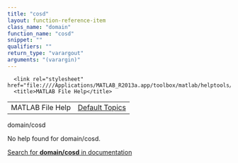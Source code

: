 ```yaml
---
title: "cosd"
layout: function-reference-item
class_name: "domain"
function_name: "cosd"
snippet: ""
qualifiers: ""
return_type: "varargout"
arguments: "(varargin)"
---
```


<html>
   <head>
      <meta http-equiv="Content-Type" content="text/html; charset=utf-8">
   
      <link rel="stylesheet" href="file:////Applications/MATLAB_R2013a.app/toolbox/matlab/helptools/private/helpwin.css">
      <title>MATLAB File Help</title>
   </head>
   <body>
      <!--Single-page help-->
      <table border="0" cellspacing="0" width="100%">
         <tr class="subheader">
            <td class="headertitle">MATLAB File Help</td>
            <td class="subheader-right"><a href="matlab:helpwin">Default Topics</a></td>
         </tr>
      </table>
      <div class="title">domain/cosd</div>
      <!--No help found-->
      <p>No help found for <span class="helptopic">domain/cosd</span>.
      </p>
      <p><a href="matlab:docsearch('domain/cosd')">
            Search for <b>domain/cosd</b> in documentation
            </a></p>
   </body>
</html>
